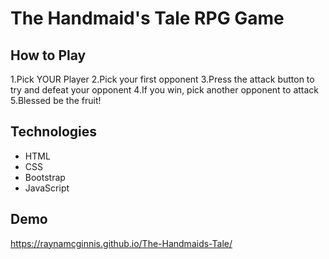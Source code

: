 # The Handmaid's Tale RPG Game

## How to Play

1.Pick YOUR Player
2.Pick your first opponent
3.Press the attack button to try and defeat your opponent
4.If you win, pick another opponent to attack
5.Blessed be the fruit!

## Technologies

- HTML
- CSS
- Bootstrap
- JavaScript

## Demo

https://raynamcginnis.github.io/The-Handmaids-Tale/
